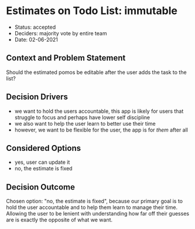# Estimates on Todo List: immutable

* Status: accepted 
* Deciders: majority vote by entire team 
* Date: 02-06-2021

## Context and Problem Statement

Should the estimated pomos be editable after the user adds the task to the list?

## Decision Drivers

* we want to hold the users accountable, this app is likely for users that struggle to focus and perhaps have lower self discipline
* we also want to help the user learn to better use their time
* however, we want to be flexible for the user, the app is for *them* after all

## Considered Options

* yes, user can update it
* no, the estimate is fixed

## Decision Outcome

Chosen option: "no, the estimate is fixed", because our primary goal is to hold the user accountable and to help them learn to manage their time. Allowing the user to be lenient with understanding how far off their guesses are is exactly the opposite of what we want.
